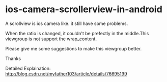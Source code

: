 # ios-camera-scrollerview-in-android

A scrollview is ios camera like. it still have some problems.

When the ratio is changed, it couldn't be prefectly in the middle.This viewgroup is not support the wrap_content.

Please give me some suggestions to make this viewgroup better.

Thanks

Detailed Explaination:
http://blog.csdn.net/myfather103/article/details/76695199
